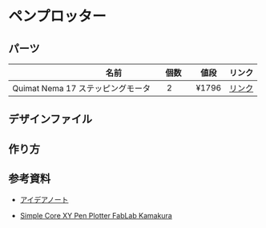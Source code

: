# ペンプロッター

## パーツ

|　　　　　　　　名前　　　　　　 　 |   個数     |     値段    |    リンク    |
|------------------------------|------------|------------|-------------|
|Quimat Nema 17 ステッピングモータ|   　2　　   |     ¥1796       |[リンク](https://www.amazon.co.jp/Quimat-17%E3%82%B9%E3%83%86%E3%83%83%E3%83%94%E3%83%B3%E3%82%B0%E3%83%A2%E3%83%BC%E3%82%BF-3D%E3%83%97%E3%83%AA%E3%83%B3%E3%82%BF%E3%83%BC%E7%94%A8-36-8oz-3D%E3%83%97%E3%83%AA%E3%83%B3%E3%82%BF%E3%83%BC/dp/B06XRFGTR4/ref=asc_df_B06XRFGTR4/?tag=jpgo-22&linkCode=df0&hvadid=265845994451&hvpos=&hvnetw=g&hvrand=104924426555351107&hvpone=&hvptwo=&hvqmt=&hvdev=c&hvdvcmdl=&hvlocint=&hvlocphy=1009052&hvtargid=pla-444781979692&th=1)|


## デザインファイル

## 作り方

## 参考資料

- [アイデアノート](https://101010.fun/tags/cnc.html)

- [Simple Core XY Pen Plotter FabLab Kamakura](http://fablabkamakura.fabcloud.io/FabAcademy/support-documents/SimpleCoreXYPenPlotter/)

